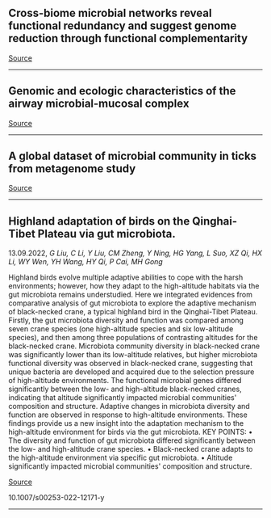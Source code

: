 ## Cross-biome microbial networks reveal functional redundancy and suggest genome reduction through functional complementarity

[Source](https://www.biorxiv.org/content/10.1101/2022.09.11.507163v1.abstract)

---

## Genomic and ecologic characteristics of the airway microbial-mucosal complex

[Source](https://www.biorxiv.org/content/10.1101/2022.09.08.507073v1.abstract)

---

## A global dataset of microbial community in ticks from metagenome study

[Source](https://www.nature.com/articles/s41597-022-01679-7)

---

## Highland adaptation of birds on the Qinghai-Tibet Plateau via gut microbiota.
 13.09.2022, _G Liu, C Li, Y Liu, CM Zheng, Y Ning, HG Yang, L Suo, XZ Qi, HX Li, WY Wen, YH Wang, HY Qi, P Cai, MH Gong_


Highland birds evolve multiple adaptive abilities to cope with the harsh environments; however, how they adapt to the high-altitude habitats via the gut microbiota remains understudied. Here we integrated evidences from comparative analysis of gut microbiota to explore the adaptive mechanism of black-necked crane, a typical highland bird in the Qinghai-Tibet Plateau. Firstly, the gut microbiota diversity and function was compared among seven crane species (one high-altitude species and six low-altitude species), and then among three populations of contrasting altitudes for the black-necked crane. Microbiota community diversity in black-necked crane was significantly lower than its low-altitude relatives, but higher microbiota functional diversity was observed in black-necked crane, suggesting that unique bacteria are developed and acquired due to the selection pressure of high-altitude environments. The functional microbial genes differed significantly between the low- and high-altitude black-necked cranes, indicating that altitude significantly impacted microbial communities' composition and structure. Adaptive changes in microbiota diversity and function are observed in response to high-altitude environments. These findings provide us a new insight into the adaptation mechanism to the high-altitude environment for birds via the gut microbiota. KEY POINTS: • The diversity and function of gut microbiota differed significantly between the low- and high-altitude crane species. • Black-necked crane adapts to the high-altitude environment via specific gut microbiota. • Altitude significantly impacted microbial communities' composition and structure.

[Source](https://link.springer.com/article/10.1007/s00253-022-12171-y)

10.1007/s00253-022-12171-y

---

